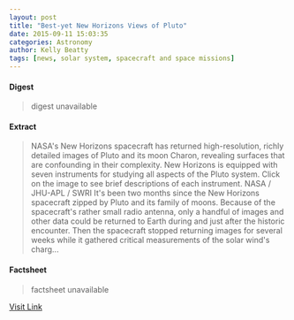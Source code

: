 ```yaml
---
layout: post
title: "Best-yet New Horizons Views of Pluto"
date: 2015-09-11 15:03:35
categories: Astronomy
author: Kelly Beatty
tags: [news, solar system, spacecraft and space missions]
---
```



#### Digest
>digest unavailable

#### Extract
>NASA's New Horizons spacecraft has returned high-resolution, richly detailed images of Pluto and its moon Charon, revealing surfaces that are confounding in their complexity. New Horizons is equipped with seven instruments for studying all aspects of the Pluto system. Click on the image to see brief descriptions of each instrument. NASA / JHU-APL / SWRI It's been two months since the New Horizons spacecraft zipped by Pluto and its family of moons. Because of the spacecraft's rather small radio antenna, only a handful of images and other data could be returned to Earth during and just after the historic encounter. Then the spacecraft stopped returning images for several weeks while it gathered critical measurements of the solar wind's charg...

#### Factsheet
>factsheet unavailable

[Visit Link](http://www.skyandtelescope.com/astronomy-news/dramatic-new-horizons-views-of-pluto-and-charon-091120155/)


